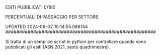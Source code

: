 ESITI PUBBLICATI 0/190 

PERCENTUALI DI PASSAGGIO PER SETTORE:

UPDATED 2024-06-02 10:14:55.086144
###################################################### 

Si tratta di un semplice script in python per controllare quando sono pubblicati gli esiti (ASN 2021, sesto quadrimestre).

